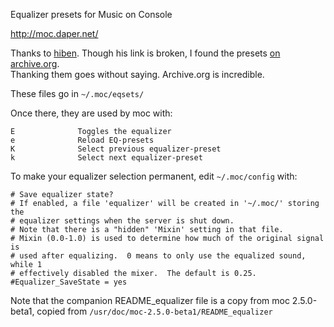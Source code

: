 Equalizer presets for Music on Console

  http://moc.daper.net/

Thanks to [hiben](http://moc.daper.net/comment/3973#comment-3973).
Though his link is broken, I found the presets [on archive.org](http://wayback.archive.org/web/20120621042346/http://www.informatik.uni-bremen.de/~hiben/moc/eqsets.tar.gz).  
Thanking them goes without saying.  Archive.org is incredible.

These files go in `~/.moc/eqsets/`

Once there, they are used by moc with:

```
E              Toggles the equalizer
e              Reload EQ-presets
K              Select previous equalizer-preset
k              Select next equalizer-preset
```

To make your equalizer selection permanent, edit `~/.moc/config` with:

```
# Save equalizer state?
# If enabled, a file 'equalizer' will be created in '~/.moc/' storing the
# equalizer settings when the server is shut down.
# Note that there is a "hidden" 'Mixin' setting in that file.
# Mixin (0.0-1.0) is used to determine how much of the original signal is
# used after equalizing.  0 means to only use the equalized sound, while 1
# effectively disabled the mixer.  The default is 0.25.
#Equalizer_SaveState = yes
```

Note that the companion README_equalizer file is a copy from moc 
2.5.0-beta1, copied from `/usr/doc/moc-2.5.0-beta1/README_equalizer`
